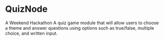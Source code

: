 QuizNode
========

A Weekend Hackathon
A quiz game module that will allow users to choose a theme
and answer questions using options such as true/false, multiple
choice, and written input.